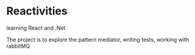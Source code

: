 # Reactivities
learning React and .Net

The project is to explore the pattern mediator, writing tests, working with rabbitMQ
